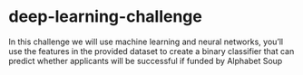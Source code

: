 # deep-learning-challenge
In this challenge we will use machine learning and neural networks, you’ll use the features in the provided dataset to create a binary classifier that can predict whether applicants will be successful if funded by Alphabet Soup
